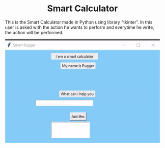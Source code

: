 <h1 align="center">Smart Calculator</h1>
<p>This is the Smart Calculator made in Python using library "tkinter". In this user is asked with the action he wants to perform and everytime he write, the action will be performed. 
  </p>
  <p align="center">
  <img src="https://github.com/simran2104/Python-Projects/blob/main/SmartCalculator/demo.gif">
  </p>
